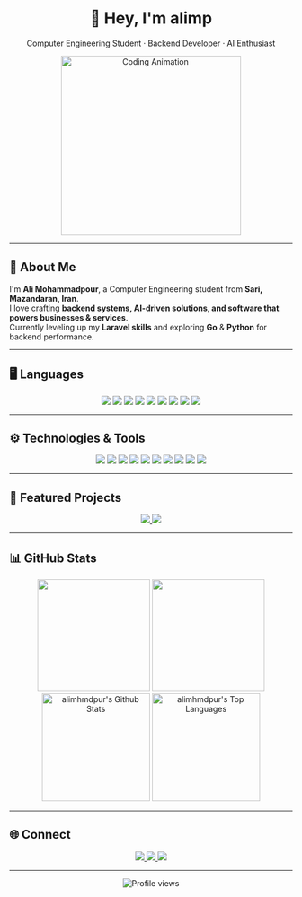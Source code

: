 <!-- HEADER -->
<h1 align="center">🖤 Hey, I'm <strong>alimp</strong></h1>
<p align="center">Computer Engineering Student · Backend Developer · AI Enthusiast</p>

<p align="center">
  <img src="https://media.giphy.com/media/qgQUggAC3Pfv687qPC/giphy.gif" width="320" alt="Coding Animation"/>
</p>

---

## 🚀 About Me
I'm **Ali Mohammadpour**, a Computer Engineering student from **Sari, Mazandaran, Iran**.  
I love crafting **backend systems, AI-driven solutions, and software that powers businesses & services**.  
Currently leveling up my **Laravel skills** and exploring **Go** & **Python** for backend performance.  

---

## 🖥 Languages
<p align="center">
  <img src="https://img.shields.io/badge/HTML5-000000?style=for-the-badge&logo=html5&logoColor=E34F26"/>
  <img src="https://img.shields.io/badge/CSS3-000000?style=for-the-badge&logo=css3&logoColor=1572B6"/>
  <img src="https://img.shields.io/badge/JavaScript-000000?style=for-the-badge&logo=javascript&logoColor=F7DF1E"/>
  <img src="https://img.shields.io/badge/PHP-000000?style=for-the-badge&logo=php&logoColor=777BB4"/>
  <img src="https://img.shields.io/badge/Go-000000?style=for-the-badge&logo=go&logoColor=00ADD8"/>
  <img src="https://img.shields.io/badge/Python-000000?style=for-the-badge&logo=python&logoColor=3776AB"/>
  <img src="https://img.shields.io/badge/C-000000?style=for-the-badge&logo=c&logoColor=00599C"/>
  <img src="https://img.shields.io/badge/C++-000000?style=for-the-badge&logo=cplusplus&logoColor=00599C"/>
  <img src="https://img.shields.io/badge/Java-000000?style=for-the-badge&logo=java&logoColor=ED8B00"/>
</p>

---

## ⚙️ Technologies & Tools
<p align="center">
  <img src="https://img.shields.io/badge/React-000000?style=for-the-badge&logo=react&logoColor=61DAFB"/>
  <img src="https://img.shields.io/badge/Laravel-000000?style=for-the-badge&logo=laravel&logoColor=FF2D20"/>
  <img src="https://img.shields.io/badge/MySQL-000000?style=for-the-badge&logo=mysql&logoColor=4479A1"/>
  <img src="https://img.shields.io/badge/PostgreSQL-000000?style=for-the-badge&logo=postgresql&logoColor=316192"/>
  <img src="https://img.shields.io/badge/SQLite-000000?style=for-the-badge&logo=sqlite&logoColor=003B57"/>
  <img src="https://img.shields.io/badge/TailwindCSS-000000?style=for-the-badge&logo=tailwindcss&logoColor=38B2AC"/>
  <img src="https://img.shields.io/badge/Sass-000000?style=for-the-badge&logo=sass&logoColor=CC6699"/>
  <img src="https://img.shields.io/badge/Bootstrap-000000?style=for-the-badge&logo=bootstrap&logoColor=7952B3"/>
  <img src="https://img.shields.io/badge/WordPress-000000?style=for-the-badge&logo=wordpress&logoColor=21759B"/>
  <img src="https://img.shields.io/badge/Git-000000?style=for-the-badge&logo=git&logoColor=F05032"/>
</p>

---

## 📌 Featured Projects
<p align="center">
  <a href="https://github.com/alimp/meymed">
    <img src="https://github-readme-stats.vercel.app/api/pin/?username=alimhmdpur&repo=meymed&theme=tokyonight" />
  </a>
  <a href="https://github.com/alimp/ageCalculator">
    <img src="https://github-readme-stats.vercel.app/api/pin/?username=alimhmdpur&repo=ageCalculator&theme=tokyonight" />
  </a>
</p>

---

## 📊 GitHub Stats
<p align="center">
  <img src="https://github-readme-stats.vercel.app/api/top-langs/?username=alimhmdpur&theme=tokyonight" height="200" />
  <img src="https://github-readme-stats.vercel.app/api?username=alimhmdpur&show_icons=true&theme=tokyonight&hide_border=true" height="200" />
<br/>
  <a href="https://github.com/anuraghazra/github-readme-stats"><img alt="alimhmdpur's Github Stats" src="https://denvercoder1-github-readme-stats.vercel.app/api/?username=alimhmdpur&show_icons=true&include_all_commits=true&count_private=true&theme=react&hide_border=true&bg_color=1F222E&title_color=F85D7F&icon_color=F8D866" height="192px"/></a>
  <a href="https://github.com/anuraghazra/github-readme-stats"><img alt="alimhmdpur's Top Languages" src="https://denvercoder1-github-readme-stats.vercel.app/api/top-langs/?username=alimhmdpur&langs_count=8&layout=compact&theme=react&hide_border=true&bg_color=1F222E&title_color=F85D7F&icon_color=F8D866&hide=Jupyter%20Notebook,Roff" height="192px"/></a>
</p>

---

## 🌐 Connect
<p align="center">
  <a href="https://linkedin.com/in/ali-mhmdpur-73a428269">
    <img src="https://img.shields.io/badge/LinkedIn-000000?style=for-the-badge&logo=linkedin&logoColor=0A66C2"/>
  </a>
  <a href="https://t.me/ali_mhmdpur">
    <img src="https://img.shields.io/badge/Telegram-000000?style=for-the-badge&logo=telegram&logoColor=26A5E4"/>
  </a>
  <a href="mailto:alimhmdpuremail@gmail.com">
    <img src="https://img.shields.io/badge/Email-000000?style=for-the-badge&logo=gmail&logoColor=EA4335"/>
  </a>
</p>

---

<p align="center">
  <img src="https://komarev.com/ghpvc/?username=alimp&color=blueviolet&style=flat-square" alt="Profile views"/>
</p>
